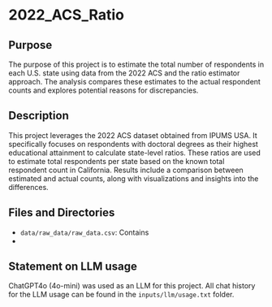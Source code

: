 # 2022_ACS_Ratio

## Purpose
The purpose of this project is to estimate the total number of respondents in each U.S. state using data from the 2022 ACS and the ratio estimator approach. The analysis compares these estimates to the actual respondent counts and explores potential reasons for discrepancies.

## Description
This project leverages the 2022 ACS dataset obtained from IPUMS USA. It specifically focuses on respondents with doctoral degrees as their highest educational attainment to calculate state-level ratios. These ratios are used to estimate total respondents per state based on the known total respondent count in California. Results include a comparison between estimated and actual counts, along with visualizations and insights into the differences.

## Files and Directories
- `data/raw_data/raw_data.csv`: Contains
- 
  
## Statement on LLM usage

ChatGPT4o (4o-mini) was used as an LLM for this project. All chat history for the LLM usage can be found in the `inputs/llm/usage.txt` folder.
